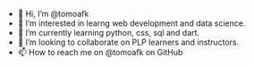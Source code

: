 - 👋 Hi, I’m @tomoafk
- 👀 I’m interested in learng web development and data science.
- 🌱 I’m currently learning python, css, sql and dart.
- 💞️ I’m looking to collaborate on PLP learners and instructors.
- 📫 How to reach me on @tomoafk on GitHub 

<!---
tomoafk/tomoafk is a ✨ special ✨ repository because its `README.md` (this file) appears on your GitHub profile.
You can click the Preview link to take a look at your changes.
--->
